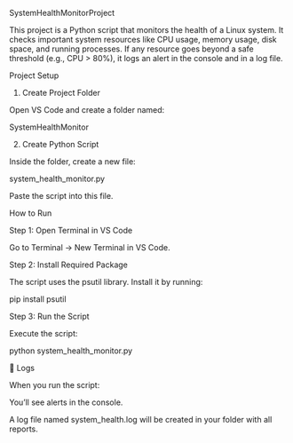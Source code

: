 SystemHealthMonitorProject

This project is a Python script that monitors the health of a Linux system.
It checks important system resources like CPU usage, memory usage, disk space, and running processes.
If any resource goes beyond a safe threshold (e.g., CPU > 80%), it logs an alert in the console and in a log file.

Project Setup
1. Create Project Folder

Open VS Code and create a folder named:

SystemHealthMonitor

2. Create Python Script

Inside the folder, create a new file:

system_health_monitor.py


Paste the script into this file.

How to Run

Step 1: Open Terminal in VS Code

Go to Terminal → New Terminal in VS Code.

Step 2: Install Required Package

The script uses the psutil library. Install it by running:

pip install psutil

Step 3: Run the Script

Execute the script:

python system_health_monitor.py

📝 Logs

When you run the script:

You’ll see alerts in the console.

A log file named system_health.log will be created in your folder with all reports.
